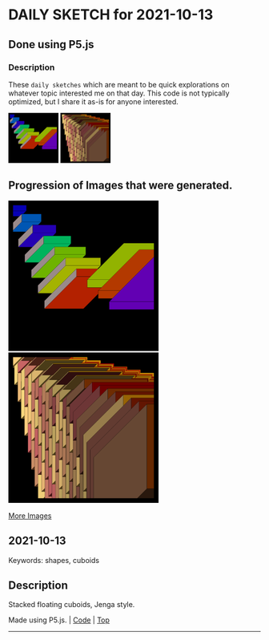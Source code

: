 # DAILY SKETCH for 2021-10-13

## Done using P5.js

### Description

These `daily sketches` which are meant to be quick explorations     on whatever topic interested me on that day. This code is not typically optimized, but I share it as-is     for anyone interested.

<img src = 'images/keep_2021-10-13-17-18-17.png' width = '100'> <img src = 'images/keep_2021-10-13-21-57-37.png' width = '100'> 

## Progression of Images that were generated.

<img src = 'images/keep_2021-10-13-17-18-17.png' width = '300'> 
<img src = 'images/keep_2021-10-13-21-57-37.png' width = '300'> 


[More Images](2021-10-13/images) 


## 2021-10-13
Keywords: shapes, cuboids
 

## Description 

 Stacked floating cuboids, Jenga style.
 

Made using P5.js. | [Code](2021/2021-10-13/) | [Top](#daily-sketches) 

-----

